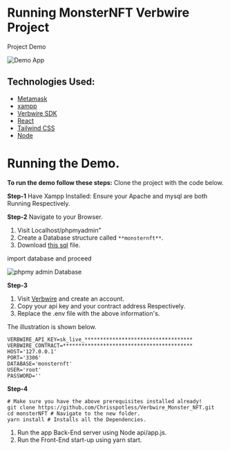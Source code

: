 # Running MonsterNFT Verbwire Project
Project Demo

![Demo App](https://paper-attachments.dropboxusercontent.com/s_B42FAAA4F25C8A6D7C6B09B1ED8CCB9DE1E12FB0611374FA79B74DE5F605B3A8_1672230086773_Monsternft_overview.gif)

## Technologies Used:
- [Metamask](https://community.metamask.io/t/new-login-for-extension/4445)
- [xampp](https://localhosts.mobi/xampp)
- [Verbwire SDK](https://www.verbwire.com/)
- [React](https://reactjs.org/docs/getting-started.html)
- [Tailwind CSS](https://tailwindcss.com/)
- [Node](https://nodejs.org/en/)
# Running the Demo.

**To run the demo follow these steps:**
Clone the project with the code below.

**Step-1**
Have Xampp Installed:
Ensure your Apache and mysql are both Running Respectively.

**Step-2**
Navigate to your Browser.

1. Visit Localhost/phpmyadmin”
2. Create a Database structure called `**monsternft**`.
3. Download [this sql](https://filebin.net/r1ephlmgl09r6n98/monsternft.sql) file.

 import database and proceed


![phpmy admin Database](https://paper-attachments.dropboxusercontent.com/s_B42FAAA4F25C8A6D7C6B09B1ED8CCB9DE1E12FB0611374FA79B74DE5F605B3A8_1672315303012_Screenshot+162.png)


**Step-3**

1. Visit [Verbwire](https://www.verbwire.com/) and create an account.
2. Copy your api key and your contract address Respectively.
3. Replace the .env file with the above information's.

The illustration is shown below.


    VERBWIRE_API_KEY=sk_live_***********************************
    VERBWIRE_CONTRACT=******************************************
    HOST='127.0.0.1'
    PORT='3306'
    DATABASE='monsternft'
    USER='root'
    PASSWORD=''

**Step-4**


    # Make sure you have the above prerequisites installed already!
    git clone https://github.com/Chrisspotless/Verbwire_Monster_NFT.git
    cd monsterNFT # Navigate to the new folder.
    yarn install # Installs all the Dependencies.


1. Run the app Back-End server using Node api/app.js.
2. Run the Front-End start-up using yarn start.


